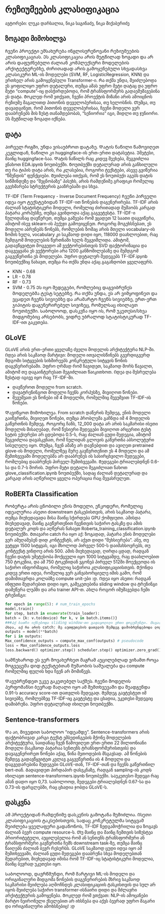 # რეზიუმეების კლასიფიკაცია
ავტორები: ლუკა დარსალია, ნიკა საგინაძე, ნიკა მიქაბერიძე
## ზოგადი მიმოხილვა
Ჩვენი პროექტი ემსახურება ინგლისურენოვანი რეზიუმეების კლასიფიკაციას. Ეს კლასიფიკაცია არის მეტწილად ზოგადი და არ არის დაფუძნებული ძალიან კომპლექსური მოდელების არქიტექტურებზე, ძირითადად არის გამოყენებული სხვადასხვა კლასიკური ML-ის მოდელები (SVM, RF, LogisticRegression, KNN) და ერთხელ არის გამოყენებული Transformer-ი. Რა თქმა უნდა, შეიძლებოდა ეს ყოფილიყო უფრო დეტალური, თუმცა ამას უფრო მეტი დატაც და უფრო მეტი “compute”-იც დასჭირდებოდა, რომ ტრანსფორმერს გადაემუშავებინა ეს დატა. Მოკლედ რომ ვთქვათ, ჩვენი პროექტის მიზანი არის ამოიცნოს რეზიუმე მაგალითდ პითონის დეველოპერისაა, თუ ხელოსნის. Თუმცა, თუ დავადგინეთ, რომ პითონის დეველოპერისაა, ჩვენი მოდელი ვერ დააბრუნებს მის ზუსტ თანამდებობას, “სენიორია” იგი, მიდლი თუ ჯუნიორი. Ეს მეტწილად ზოგადი იქნება.

## დატა
Პირველ რიგში, უნდა ვისაუბროთ დატაზე. Დატის ნაწილი წამოვიღეთ კეგლიდან, ნაწილი კი huggingface-ის ერთ-ერთი დატასეტია. Უმეტესი, მაინც huggingface-საა. Დატის ნაწილს რაც კიდევ შეეხება, შეგვიძლია ვნახოთ EDA.ipynb ნოუთბუქში. Ნოუთბუქში დეტალურად არის განხილული თუ რა ტიპის დატა არის, რა კლასებია, როგორი ტექსტები, ასევე გვიწერია “წმენდის” ფუნქციები. Შეიძლება ითქვას, რომ ეს ნოუთბუქი აგებს დატის სიწმინდეზე და “შეცნობაზე” პასუხს, არის რამდენიმე გრაფიკი რომელიც გვეხმარება სტრუქტურის გააზრებაში და სხვა.

TF-IDF (Term Frequency - Inverse Document Frequency)
Ჩვენი პირველი იდეა იყო ტექსტებიდან TF-IDF-ით წონების დაგენერირება. TF-IDF არის ძალიან სტატისტიკური მოდელი, რომელიც ძირითადად მუშაობს კარგად პატარა კორპუსზე, თუმცა გვინდოდა აქაც გაგვეტესტა. TF-IDF-ი ნულიდანაც დავწერეთ, თუმცა გაშვება რომ ვცადეთ 12 საათი დაგვიწერა, ამიტომ ისევ sklearn-ის პექეჯი გამოვიყენეთ. 
Როგორც მოგეხსნებათ, ეს მოდელი აბრუნებს წონებს, რომლების ზომაც არის მთელი vocabulary-ის ზომის ხელა, vocabulary კი საკმაოდ დიდი იყო, 118000 დაახლოებით, რაც შემდგომ მოდელების წვრთნაში ხელს შეგვიშლიდა. Ამიტომ, გადავწყვიტეთ მოგვედო ამ ვექტორებისთვის SVD ფაქტორიზაცია და დაგვეყვანა ეს ვექტორები არა 1200 განზომილებაზე და შემდგომ გაგვეწვრთნა ეს მოდელები.
Უფრო დეტალურ შედეგებს TF-IDF.ipynb ნოუთბუქშიც ნახავთ, თუმცა რა თქმა უნდა აქაც გაგანდობთ ყველაფერს. 
- KNN - 0.68
- LR - 0.78
- RF - 0.73
- SVM - 0.75
Ეს იყო შედეგები, რომლებიც დაგვიბრუნეს მოდელებმა ტესტ სეტებზე. Რა თქმა უნდა, ეს არ ვიმყოფინეთ და ვცადეთ ჩვენს სივიებზე და არამარტო ჩვენს სივიებზე, ერთ-ერთ ჯიპიტის დაგენერირებულ სივიზეც, რომელსაც იხილავთ ნოუთბუქში. Საბოლოოდ, დასკვნა იყო ის, რომ უკეთესი/სხვა მიდგომებიც არსებობს, ვიდრე უბრალოდ სტატისტიკურად TF-IDF-ით გაკეთება.


## GLoVE
GLoVE არის ერთ-ერთი ყველაზე ძველი მოდელის არქიტექტურა NLP-ში. Იდეა არის საკმაოდ მარტივი: მოდელი ითვალისწინებს გვერდიგვერდ მდგომი სიტყვების სიხშირეებს კონკრეტული სიტყვის წონის დაგენერირებაში. Უფრო ღრმად რომ ჩავიდეთ, საკმაოდ შორს წავალთ, ამიტომ თუ დაგაინტერესათ შეგიძლიათ წაიკითხოთ.
Იდეა და შესრულება ზუსტად იგივე იყო რაც TF-IDF-ში. 
- დავწეროთ მოდელი from scratch.
- დავატრენინგოთ მოდელი ჩვენს კორპუსზე, მივიღოთ წონები.
- შევუშვათ ეს წონები იმ 4 მოდელში, რომელშიც შევუშვით TF-IDF-ის წონები.

Დავიწყოთ მიმოხილვა. From scratch დაწერის შემდეგ, ენის მოდელი გაიწვრთნა, მივიღეთ წონები, თუმცა პრობლემა გაჩნდა იმ 4 მოდელის გაწვრთნის შემდეგ. Როგორც ჩანს, 12_000 დატა არ არის საკმარისი ისეთი მოდელის მისაღებად, რომ წესიერი შედეგები მივიღოთ არცერთი ტესტ სეტის ექიურესი არ ცდებოდა 0.5-ს, რაც ძალიან ცუდი შედეგია, ამიტომ შეგვიძლია დავასკვნათ, რომ ნულიდან გლოვის გაწვრთნა აბსოლუტური სისულელე იყო. Თუმცა, ჩვენ ამაზე არ დავნებდით და ავიღეთ pretrained glove-ის მოდელი, რომელზეც მერე გავწვრთენით ეს 4 მოდელი და ამ შემთხვევაში მოდელებმა არ დააბრუნეს ის სასირცხვილო შედეგები, რომლებიც დააბრუნეს პირველ შემთხვევაში. Შედეგები ტრიალებდნენ 0.6-სა და 0.7-ს შორის. Უფრო მეტი დეტალი შეგიძლიათ ნახოთ glove_classification.ipynb ნოუთბუქში, სადაც ძალიან დეტალურად და კარგად არის აღწერილი ყველა ოპერაცია რაც შევასრულეთ.


## RoBERTa Classification
Რობერტა არის ცნობილი ენის მოდელი, ენკოდერი, რომელიც იდეალურია ასეთი downstream ტასკებისთვის, არის საკმაოდ პატარა, თუმცა მიუხედავადა მისა მაინც სჭირდება GPU ქომფიუთი. Ამისდა მიუხედავად, მაინც გავწვრთენით ჩვენთვის საჭირო ტასკზე და ამის დეტალურ კოდს და აღწერას ნახავთ Roberta_training_classification.ipynb ნოუთბუქში. Მთავარი catch რა იყო აქ: ზოგადად, პატარა ენის მოდელები ვერ ამუღამებენ დიდ კონტექსტს, არ აქვთ დიდი “მეხსიერება”. Ანუ, თუ ვეტყვი 1500 სიტყვას, იგი მხოლოდ პირველ 500-ს დაიმახსოვრებს, თუ კონტექსტ ვინდოუ არის 500. Ამის მიუხედავად, ღირდა ცდად, რადგან ჩვენი დატის უმეტესობა მოქცეული იყო 1000 სიტყვამდე, რაც დაახლოებით 750 ტოკენია, და ამ 750 ტოკენიდან ვგონებ პირველ 512ში მოექცეოდა ის საჭირო ინფორმაცია, რომელიც საჭიროა კლასიფიკაციისთვის. Მქონდა კიდევ ერთი იდეა, რომელიც ვერ განვახორციელე იმის გამო, რომ დამიმთავრდა კოლაბზე compute unit-ები :დ.
Იდეა იყო ასეთი: რადგან ინფუთი შედარებით დიდი იყო, გამეკეთებინა sliding window და ტრენინგი დამეწერა ლუპში და არა trainer API-თ. Ახლა როგორ იმუშავებდა ჩემი ტრენინგი:
```python
for epoch in range(5): # num_train_epochs 
model.train() 
for step, batch in enumerate(train_loader): 
batch = {k: v.to(device) for k, v in batch.items()} 
###Აქ ბათჩი იქნებოდა sliding window-თი გადაყოლილი ერთი დოკუმენტი. Მაგალითად, თუ იყო 1000 სიტყვა, კონტექსტი მექნებოდა 500, ვინდოუ კი მექნებოდა 250, მექნებოდა დაახლოებით ასეთი საბოლოო ბეთჩი:[[0:500],[250:750],[500:1000]].
Ახლა, აქ რა არის catch: მე აუთფუთების დათვლის შემდეგ დამიბრუნდებოდა ლოგიტები, ანუ ალბათობები და შემიძლია დავთვალო ლოგიკურად მოდელის “confidence” მაგ კონკრეტულ აუთფუთზე. Ამის შემდეგ, ბეთჩიდან რომელზეც დამიბრუნდებოდა აუთფუთი ყველაზე დიდი ქონფიდენსით, ჩავთვლიდი, რომ ეგ არის ჩემი ნამდვილი აუთფუთი და მხოლოდ ამის შემდგომ ვიზამდი loss.backward-ს.###
outputs = model(**batch)
for i in outputs:
Max_confidence_outputs = compute_max_conf(outputs) # pseudocode 
loss = Max_confidence_outputs.loss 
loss.backward() optimizer.step() scheduler.step() optimizer.zero_grad()
```
Სამწუხაროდ ეს ვერ მოვახერხეთ მაგრამ აუცილებლად ვიზამთ როცა მოგვეცემა დიდ ტექსტებთან მუშაობის საშუალება და compute რომელშიც ფულის ხდა ჩვენ არ მომიწევს.

Დავუბრუნდეთ უკვე გაკეთებულ საქმეს. Ჩვენი მოდელის პერფომანსი ბევრად მაღალი იყო ამ შემთხვევაში და შეადგენდა 0.91-ს accuracy score-ით დათვლის შედეგად. Შემდეგ გავტესტეთ იმ სივიებზე, რომლებზეც TF-IDF-იც გავტესტე და ცხადია, უკეთესი შედეგიც დამიბრუნა. Უფრო დეტალურად იხილეთ ნოუთბუქში.


## Sentence-transformers
Და აი, მივედით საბოლოო “იდეამდე”. Sentence-transformers არის ფაქტობრივად კარგი ტექსტ ემბედინგების მქონე მოდელების არქიტექტურა, საიდანაც ჩვენ წამოვიღეთ ერთ-ერთი 22 მილიონიანი მოდელი (საკმაოდ პატარაა სენთენს ტრანსფორმერისთვის) და დავაგენერირეთ წონები აქაც, წინა მეთოდების მსგავსად. Ამ წონების შემდეგ გადავწყვიტეთ კვლავ გაგვეწვრთნა ის 4 მოდელი და დაგვედარებინა შედეგები GLoVE-თან, TF-IDF-თან და ჩვენს გაწვრთნილ bert-თან.
Გადავიდეთ პირდაპირ დასვკნაზე, რადგან sampling-ის კოდს იხილავთ sentence-transformers.ipynb ნოუთბუქში.
Საუკეთესო შედეგი რაც ამან დადო იყო 0,73. Საბოლოოდ, შედეგები ტრიალებდნენ 0.67-სა და 0.73-ის ფარგლებში, რაც ცხადია ჯობდა GLoVE-ს. 


## დასკვნა

Ამ პროექტიდან რამდენიმე დასკვნის გამოტანა შემიძლია.
Ისეთი კლასიფიკაციის ტაკსებისთვის, სადაც კონკრეტულმა სიტყვამ შეიძლება ყველაფერი გადაწონოს, TF-IDF ზედგამოჭრილია და ზოგავს ძალიან ბევრ compute resource-ს.
Თუ მაინც და მაინც ჩემთვის სიზუსტეა პრიორიტეტული, აუცილებელია რომ ან სენთენს ტრანსფორმერი ან ტრანსფორმერი გავწვრთნა ჩემს downstream task-ზე, თუმცა მაინც წაიღებს ძალიან ბევრ რესურსს.
GLoVE საკმაოდ ცუდი იდეა იყო ამ შემთხვევაში, ძალიან ცუდი შედეგები დააბრუნა სხვა მოდელებთან შედარებით, მიუხედავად იმისა რომ TF-IDF-იც სტატისტიკური მოდელია, მაინც ბევრად უკეთესი იყო.

Საბოლოოდ, დავრწმუნდი, რომ მარტივი ML-ის მოდელი და ორიგინალური მიდგომა წონების დაგენერირების მხრივ საკმაოდ საკმარისი შეიძლება აღმოჩნდეს კლასიფიკაციის ტასკისთვის და სულ არ იყოს შეიძლება საჭირო transformer-ისნაირი დიდი და მძლავრი არქიტექტურის გამოყენება.
Მოკლედ რომ ვთქვათ: NLP-ის ამოცანები მარტო ნეირონული ქსელებით არ იხსნება და აქვს ბევრად უფრო მაგარი და ორიგინალური ამოხსნებიც! :დ

